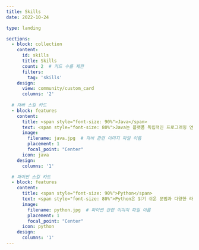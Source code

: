 ```yaml
---
title: Skills
date: 2022-10-24

type: landing

sections:
  - block: collection
    content:
      id: skills
      title: Skills
      count: 2  # 카드 수를 제한
      filters:
        tag: 'skills'
    design:
      view: community/custom_card
      columns: '2'
  
  # 자바 스킬 카드
  - block: features
    content:
      title: <span style="font-size: 90%">Java</span>
      text: <span style="font-size: 80%">Java는 플랫폼 독립적인 프로그래밍 언어로, 다양한 어플리케이션에서 사용됩니다.</span>
      image:
        filename: java.jpg  # 자바 관련 이미지 파일 이름
        placement: 1
        focal_point: "Center"
      icon: java
    design:
      columns: '1'

  # 파이썬 스킬 카드
  - block: features
    content:
      title: <span style="font-size: 90%">Python</span>
      text: <span style="font-size: 80%">Python은 읽기 쉬운 문법과 다양한 라이브러리로 유명한 프로그래밍 언어입니다.</span>
      image:
        filename: python.jpg  # 파이썬 관련 이미지 파일 이름
        placement: 1
        focal_point: "Center"
      icon: python
    design:
      columns: '1'
---
```

